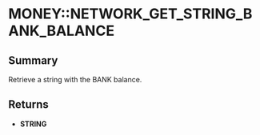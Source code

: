 # MONEY::NETWORK_GET_STRING_BANK_BALANCE

## Summary
Retrieve a string with the BANK balance.

## Returns
* **STRING**